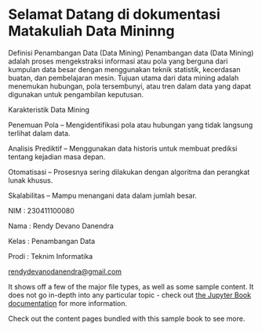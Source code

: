# Selamat Datang di dokumentasi Matakuliah Data Mininng

Definisi Penambangan Data (Data Mining)
Penambangan data (Data Mining) adalah proses mengekstraksi informasi atau pola yang berguna dari kumpulan data besar dengan menggunakan teknik statistik, kecerdasan buatan, dan pembelajaran mesin. Tujuan utama dari data mining adalah menemukan hubungan, pola tersembunyi, atau tren dalam data yang dapat digunakan untuk pengambilan keputusan.  

Karakteristik Data Mining


Penemuan Pola – Mengidentifikasi pola atau hubungan yang tidak langsung terlihat dalam data.


Analisis Prediktif – Menggunakan data historis untuk membuat prediksi tentang kejadian masa depan.


Otomatisasi – Prosesnya sering dilakukan dengan algoritma dan perangkat lunak khusus.


Skalabilitas – Mampu menangani data dalam jumlah besar.



NIM : 230411100080


Nama  : Rendy Devano Danendra


Kelas : Penambangan Data


Prodi : Teknim Informatika

rendydevanodanendra@gmail.com

It shows off a few of the major file types, as well as some sample content.
It does not go in-depth into any particular topic - check out [the Jupyter Book documentation](https://jupyterbook.org) for more information.

Check out the content pages bundled with this sample book to see more.

```{tableofcontents}
```

